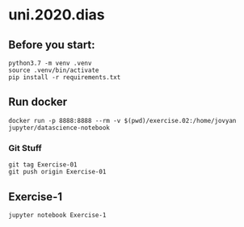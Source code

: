 # uni.2020.dias

## Before you start:

```
python3.7 -m venv .venv
source .venv/bin/activate
pip install -r requirements.txt
```

## Run docker

```
docker run -p 8888:8888 --rm -v $(pwd)/exercise.02:/home/jovyan jupyter/datascience-notebook
```

### Git Stuff
```
git tag Exercise-01
git push origin Exercise-01
```

## Exercise-1

```
jupyter notebook Exercise-1
```
